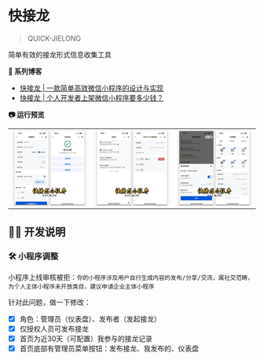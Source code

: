 # 快接龙
> QUICK-JIELONG

简单有效的接龙形式信息收集工具

**📒 系列博客**

* [快接龙 | 一款简单高效微信小程序的设计与实现](https://blog.csdn.net/ssrc0604hx/article/details/145732357)
* [快接龙 | 个人开发者上架微信小程序要多少钱？](https://blog.csdn.net/ssrc0604hx/article/details/145733531)

**📷 运行预览**

<table style="border: none;">
  <tr>
    <td style="border: none;"><img src="docs/imgs/screen01.webp" alt="截图01" width="220" /></td>
    <td style="border: none;"><img src="docs/imgs/screen02.webp" alt="截图02" width="220" /></td>
    <td style="border: none;"><img src="docs/imgs/screen03.webp" alt="截图03" width="220" /></td>
  </tr>
</table>

## 🧑‍💻 开发说明

### 🛠️ 小程序调整

小程序上线审核被拒：`你的小程序涉及用户自行生成内容的发布/分享/交流，属社交范畴，为个人主体小程序未开放类目，建议申请企业主体小程序`

针对此问题，做一下修改：

- [x] 角色：管理员（仪表盘）、发布者（发起接龙）
- [x] 仅授权人员可发布接龙
- [x] 首页为近30天（可配置）我参与的接龙记录
- [x] 首页底部有管理员菜单按钮：发布接龙、我发布的、仪表盘
